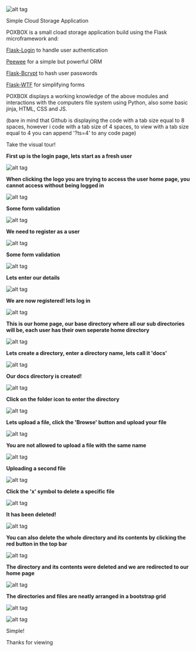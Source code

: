 
![alt tag](https://raw.githubusercontent.com/ThriceGood/poxbox/master/pictures/poxbox.png)

Simple Cloud Storage Application 

POXBOX is a small cload storage application build using the Flask microframework and:

[Flask-Login](https://flask-login.readthedocs.org/en/latest/) to handle user authentication

[Peewee](http://flask-peewee.readthedocs.org/en/latest/index.html) for a simple but powerful ORM

[Flask-Bcrypt](http://flask-bcrypt.readthedocs.org/en/latest/) to hash user passwords

[Flask-WTF](https://flask-wtf.readthedocs.org/en/latest/) for simplifying forms


POXBOX displays a working knowledge of the above modules and interactions with the computers file system using Python, also some basic jinja, HTML, CSS and JS.

(bare in mind that Github is displaying the code with a tab size equal to 8 spaces, however i code with a tab size of 4 spaces, to view with a tab size equal to 4 you can append '?ts=4' to any code page)

Take the visual tour!

**First up is the login page, lets start as a fresh user**

![alt tag](https://raw.githubusercontent.com/ThriceGood/poxbox/master/pictures/1.png)

**When clicking the logo you are trying to access the user home page, you cannot access without being logged in**

![alt tag](https://raw.githubusercontent.com/ThriceGood/poxbox/master/pictures/2.png)

**Some form validation**

![alt tag](https://raw.githubusercontent.com/ThriceGood/poxbox/master/pictures/3.png)

**We need to register as a user**

![alt tag](https://raw.githubusercontent.com/ThriceGood/poxbox/master/pictures/4.png)

**Some form validation**

![alt tag](https://raw.githubusercontent.com/ThriceGood/poxbox/master/pictures/5.png)

**Lets enter our details**

![alt tag](https://raw.githubusercontent.com/ThriceGood/poxbox/master/pictures/6.png)

**We are now registered! lets log in**

![alt tag](https://raw.githubusercontent.com/ThriceGood/poxbox/master/pictures/7.png)

**This is our home page, our base directory where all our sub directories will be, each user has their own seperate home directory**

![alt tag](https://raw.githubusercontent.com/ThriceGood/poxbox/master/pictures/8.png)

**Lets create a directory, enter a directory name, lets call it 'docs'**

![alt tag](https://raw.githubusercontent.com/ThriceGood/poxbox/master/pictures/9.png)

**Our docs directory is created!**

![alt tag](https://raw.githubusercontent.com/ThriceGood/poxbox/master/pictures/10.png)

**Click on the folder icon to enter the directory**

![alt tag](https://raw.githubusercontent.com/ThriceGood/poxbox/master/pictures/11.png)

**Lets upload a file, click the 'Browse' button and upload your file**

![alt tag](https://raw.githubusercontent.com/ThriceGood/poxbox/master/pictures/12.png)

**You are not allowed to upload a file with the same name**

![alt tag](https://raw.githubusercontent.com/ThriceGood/poxbox/master/pictures/13.png)

**Uploading a second file**

![alt tag](https://raw.githubusercontent.com/ThriceGood/poxbox/master/pictures/14.png)

**Click the 'x' symbol to delete a specific file**

![alt tag](https://raw.githubusercontent.com/ThriceGood/poxbox/master/pictures/15.png)

**It has been deleted!**

![alt tag](https://raw.githubusercontent.com/ThriceGood/poxbox/master/pictures/16.png)

**You can also delete the whole directory and its contents by clicking the red button in the top bar**

![alt tag](https://raw.githubusercontent.com/ThriceGood/poxbox/master/pictures/17.png)

**The directory and its contents were deleted and we are redirected to our home page**

![alt tag](https://raw.githubusercontent.com/ThriceGood/poxbox/master/pictures/18.png)

**The directories and files are neatly arranged in a bootstrap grid**

![alt tag](https://raw.githubusercontent.com/ThriceGood/poxbox/master/pictures/19.png)

![alt tag](https://raw.githubusercontent.com/ThriceGood/poxbox/master/pictures/20.png)


Simple!

Thanks for viewing

















